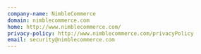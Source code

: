 ```yaml
---
company-name: NimbleCommerce
domain: nimblecommerce.com
home: http://www.nimblecommerce.com/
privacy-policy: http://www.nimblecommerce.com/privacyPolicy
email: security@nimblecommerce.com
---
```





